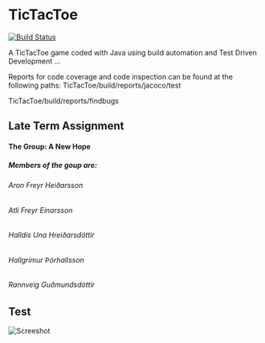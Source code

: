 TicTacToe
=========
[![Build Status](https://travis-ci.org/ANewHope/TicTacToe.svg?branch=master)](https://travis-ci.org/ANewHope/TicTacToe)

A TicTacToe game coded with Java using build automation and Test Driven Development
...

Reports for code coverage and code inspection can be found at the following paths:
TicTacToe/build/reports/jacoco/test

TicTacToe/build/reports/findbugs

Late Term Assignment
--------------------
#### The Group: A New Hope
##### Members of the goup are:
###### Aron Freyr Heiðarsson
###### Atli Freyr Einarsson
###### Halldís Una Hreiðarsdóttir
###### Hallgrímur Þórhallsson
###### Rannveig Guðmundsdóttir

Test
----
![Screeshot](http://handson.provocateuse.com/images/photos/nicolas_cage_04.jpg)
